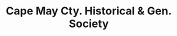 ---
layout: repo
title: "Cape May Cty. Historical & Gen. Society"
id: 12640
permalink: repos/12640/
---
